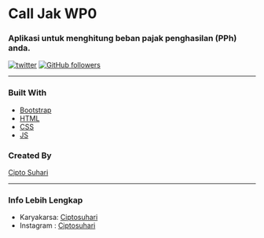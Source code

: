 
# Call Jak WP0
### Aplikasi untuk menghitung beban pajak penghasilan (PPh) anda.

[![twitter](https://img.shields.io/twitter/follow/hari_kun?style=social)](https://twitter.com/hari_kun)
[![GitHub followers](https://img.shields.io/github/followers/harikun.svg?style=social&label=Follow&maxAge=2592000)](https://github.com/harikun?tab=followers)

---

### Built With
- [Bootstrap](https://getbootstrap.com/)
- [HTML](https://www.w3schools.com/html/)
- [CSS](https://www.w3schools.com/css/)
- [JS](https://www.javascript.com/)

### Created By

[Cipto Suhari](https://github.com/harikun)

---

### Info Lebih Lengkap

- Karyakarsa: [Ciptosuhari](https://karyakarsa.com/ciptosuhari)
- Instagram : [Ciptosuhari](https://www.instagram.com/ciptosuhari)
